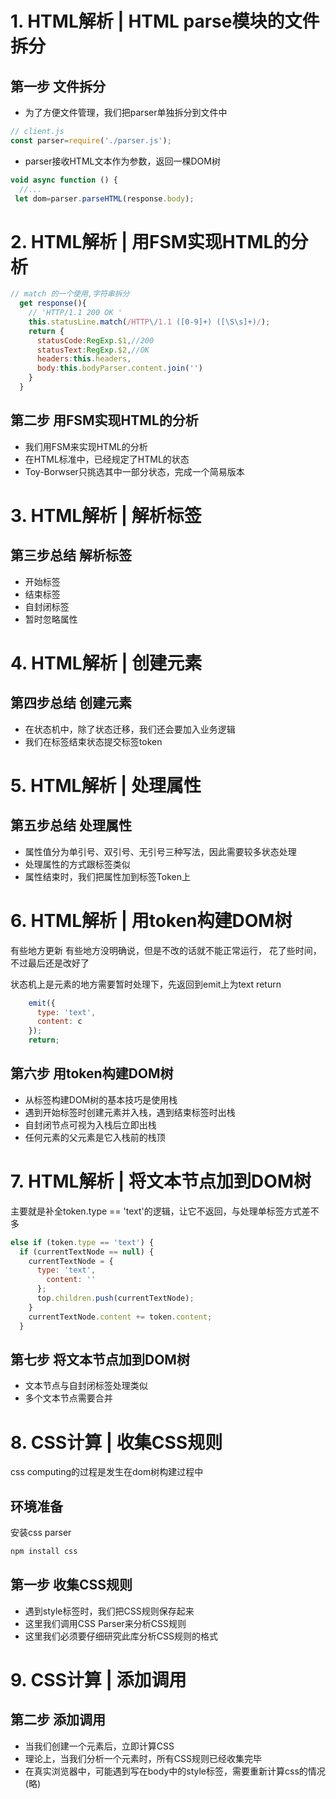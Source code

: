 # 1. HTML解析 | HTML parse模块的文件拆分
## 第一步 文件拆分
- 为了方便文件管理，我们把parser单独拆分到文件中
```js
// client.js
const parser=require('./parser.js');
```
- parser接收HTML文本作为参数，返回一棵DOM树
```js
void async function () {
  //...
 let dom=parser.parseHTML(response.body);
```
# 2. HTML解析 | 用FSM实现HTML的分析
```js
// match 的一个使用,字符串拆分
  get response(){
    // 'HTTP/1.1 200 OK '
    this.statusLine.match(/HTTP\/1.1 ([0-9]+) ([\S\s]+)/);
    return {
      statusCode:RegExp.$1,//200
      statusText:RegExp.$2,//OK
      headers:this.headers,
      body:this.bodyParser.content.join('')
    }
  }
```
## 第二步 用FSM实现HTML的分析

- 我们用FSM来实现HTML的分析
- 在HTML标准中，已经规定了HTML的状态
- Toy-Borwser只挑选其中一部分状态，完成一个简易版本
# 3. HTML解析 | 解析标签

## 第三步总结 解析标签
- 开始标签 
- 结束标签 
- 自封闭标签 
- 暂时忽略属性

# 4. HTML解析 | 创建元素

## 第四步总结 创建元素
- 在状态机中，除了状态迁移，我们还会要加入业务逻辑
- 我们在标签结束状态提交标签token

# 5. HTML解析 | 处理属性

## 第五步总结 处理属性
- 属性值分为单引号、双引号、无引号三种写法，因此需要较多状态处理
- 处理属性的方式跟标签类似
- 属性结束时，我们把属性加到标签Token上

# 6. HTML解析 | 用token构建DOM树

有些地方更新 有些地方没明确说，但是不改的话就不能正常运行，
花了些时间，不过最后还是改好了

状态机上是元素的地方需要暂时处理下，先返回到emit上为text return
```js
    emit({
      type: 'text',
      content: c
    });
    return;
```
##  第六步 用token构建DOM树
- 从标签构建DOM树的基本技巧是使用栈
- 遇到开始标签时创建元素并入栈，遇到结束标签时出栈
- 自封闭节点可视为入栈后立即出栈
- 任何元素的父元素是它入栈前的栈顶

# 7. HTML解析 | 将文本节点加到DOM树
主要就是补全token.type == 'text'的逻辑，让它不返回，与处理单标签方式差不多
```js
else if (token.type == 'text') {
  if (currentTextNode == null) {
    currentTextNode = {
      type: 'text',
        content: ''
      };
      top.children.push(currentTextNode);
    }
    currentTextNode.content += token.content;
  }
```
##  第七步 将文本节点加到DOM树

- 文本节点与自封闭标签处理类似
- 多个文本节点需要合并

# 8. CSS计算 | 收集CSS规则
css computing的过程是发生在dom树构建过程中
## 环境准备
安装css parser
```bash
npm install css
```

##  第一步 收集CSS规则

- 遇到style标签时，我们把CSS规则保存起来
- 这里我们调用CSS Parser来分析CSS规则
- 这里我们必须要仔细研究此库分析CSS规则的格式

# 9. CSS计算 | 添加调用

##  第二步 添加调用

- 当我们创建一个元素后，立即计算CSS
- 理论上，当我们分析一个元素时，所有CSS规则已经收集完毕
- 在真实浏览器中，可能遇到写在body中的style标签，需要重新计算css的情况(略)